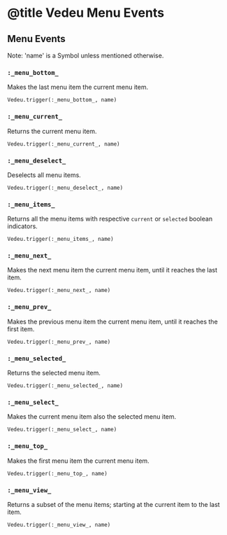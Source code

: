 # @title Vedeu Menu Events

## Menu Events

Note: 'name' is a Symbol unless mentioned otherwise.

### `:_menu_bottom_`
Makes the last menu item the current menu item.

    Vedeu.trigger(:_menu_bottom_, name)

### `:_menu_current_`
Returns the current menu item.

    Vedeu.trigger(:_menu_current_, name)

### `:_menu_deselect_`
Deselects all menu items.

    Vedeu.trigger(:_menu_deselect_, name)

### `:_menu_items_`
Returns all the menu items with respective `current` or `selected`
boolean indicators.

    Vedeu.trigger(:_menu_items_, name)

### `:_menu_next_`
Makes the next menu item the current menu item, until it reaches the
last item.

    Vedeu.trigger(:_menu_next_, name)

### `:_menu_prev_`
Makes the previous menu item the current menu item, until it reaches
the first item.

    Vedeu.trigger(:_menu_prev_, name)

### `:_menu_selected_`
Returns the selected menu item.

    Vedeu.trigger(:_menu_selected_, name)

### `:_menu_select_`
Makes the current menu item also the selected menu item.

    Vedeu.trigger(:_menu_select_, name)

### `:_menu_top_`
Makes the first menu item the current menu item.

    Vedeu.trigger(:_menu_top_, name)

### `:_menu_view_`
Returns a subset of the menu items; starting at the current item to
the last item.

    Vedeu.trigger(:_menu_view_, name)
